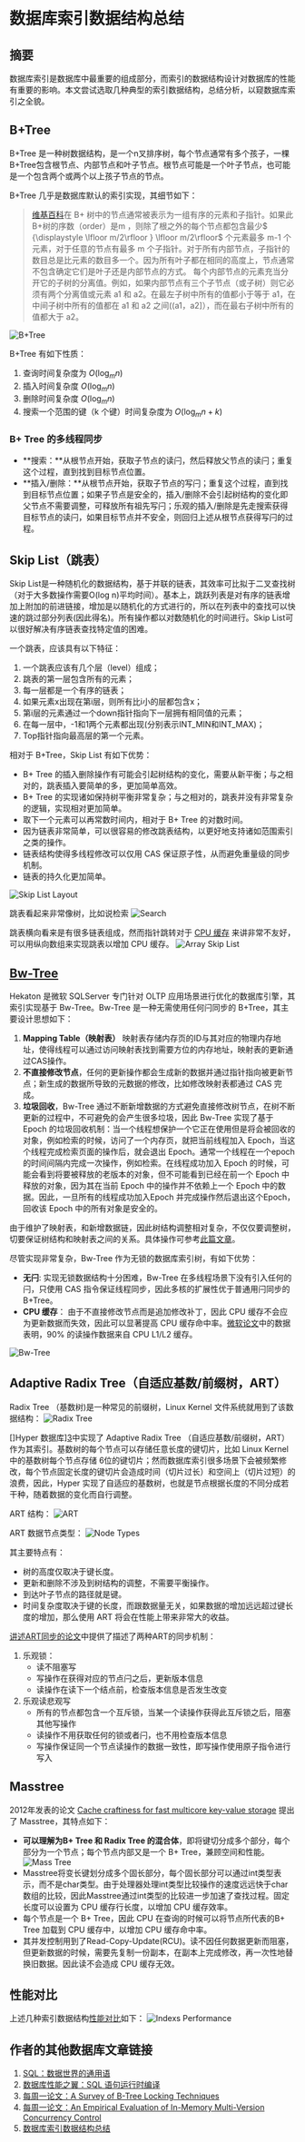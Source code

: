 # 数据库索引数据结构总结


## 摘要
数据库索引是数据库中最重要的组成部分，而索引的数据结构设计对数据库的性能有重要的影响。本文尝试选取几种典型的索引数据结构，总结分析，以窥数据库索引之全貌。

## B+Tree
B+Tree 是一种树数据结构，是一个n叉排序树，每个节点通常有多个孩子，一棵B+Tree包含根节点、内部节点和叶子节点。根节点可能是一个叶子节点，也可能是一个包含两个或两个以上孩子节点的节点。

B+Tree 几乎是数据库默认的索引实现，其细节如下：
> [维基百科][1]在 B+ 树中的节点通常被表示为一组有序的元素和子指针。如果此B+树的序数（order）是m ，则除了根之外的每个节点都包含最少$ {\displaystyle \lfloor m/2\rfloor } \lfloor m/2\rfloor$  个元素最多 m-1 个元素，对于任意的节点有最多 m 个子指针。对于所有内部节点，子指针的数目总是比元素的数目多一个。因为所有叶子都在相同的高度上，节点通常不包含确定它们是叶子还是内部节点的方式。
> 每个内部节点的元素充当分开它的子树的分离值。例如，如果内部节点有三个子节点（或子树）则它必须有两个分离值或元素 a1 和 a2。在最左子树中所有的值都小于等于 a1，在中间子树中所有的值都在 a1 和 a2 之间((a1，a2]），而在最右子树中所有的值都大于 a2。

![B+Tree](https://blog-image-1258275666.cos.ap-chengdu.myqcloud.com/B+_Tree.png)

B+Tree 有如下性质：
1. 查询时间复杂度为 $O(\log _{m}n)$
2. 插入时间复杂度 $O(\log _{m}n)$
3. 删除时间复杂度 $O(\log _{m}n)$
4. 搜索一个范围的键（k 个键）时间复杂度为 ${\displaystyle O(\log _{m}n+k)}$

### B+ Tree 的多线程同步
- **搜索：**从根节点开始，获取子节点的读闩，然后释放父节点的读闩；重复这个过程，直到找到目标节点位置。
- **插入/删除：**从根节点开始，获取子节点的写闩；重复这个过程，直到找到目标节点位置；如果子节点是安全的，插入/删除不会引起树结构的变化即父节点不需要调整，可释放所有祖先写闩；乐观的插入/删除是先走搜索获得目标节点的读闩，如果目标节点并不安全，则回归上述从根节点获得写闩的过程。

## Skip List（跳表）
Skip List是一种随机化的数据结构，基于并联的链表，其效率可比拟于二叉查找树（对于大多数操作需要O(log n)平均时间）。基本上，跳跃列表是对有序的链表增加上附加的前进链接，增加是以随机化的方式进行的，所以在列表中的查找可以快速的跳过部分列表(因此得名)。所有操作都以对数随机化的时间进行。Skip List可以很好解决有序链表查找特定值的困难。

一个跳表，应该具有以下特征：
1. 一个跳表应该有几个层（level）组成；
2. 跳表的第一层包含所有的元素；
3. 每一层都是一个有序的链表；
4. 如果元素x出现在第i层，则所有比i小的层都包含x；
5. 第i层的元素通过一个down指针指向下一层拥有相同值的元素；
6. 在每一层中，-1和1两个元素都出现(分别表示INT_MIN和INT_MAX)；
7. Top指针指向最高层的第一个元素。

相对于 B+Tree，Skip List 有如下优势：
- B+ Tree 的插入删除操作有可能会引起树结构的变化，需要从新平衡；与之相对的，跳表插入要简单的多，更加简单高效。
- B+ Tree 的实现诸如保持树平衡非常复杂；与之相对的，跳表并没有非常复杂的逻辑，实现相对更加简单。
- 取下一个元素可以再常数时间内，相对于 B+ Tree 的对数时间。
- 因为链表非常简单，可以很容易的修改跳表结构，以更好地支持诸如范围索引之类的操作。
- 链表结构使得多线程修改可以仅用 CAS 保证原子性，从而避免重量级的同步机制。
- 链表的持久化更加简单。

![Skip List Layout](https://blog-image-1258275666.cos.ap-chengdu.myqcloud.com/Skip-List-Layout.png)

跳表看起来非常像树，比如说检索
![Search](https://blog-image-1258275666.cos.ap-chengdu.myqcloud.com/Skip-List-Search.png)

跳表横向看来是有很多链表组成，然而指针跳转对于 [CPU 缓存][2] 来讲非常不友好，可以用纵向数组来实现跳表以增加 CPU 缓存。
![Array Skip List](https://blog-image-1258275666.cos.ap-chengdu.myqcloud.com/Skip-List-Array.png)

## [Bw-Tree][5]

Hekaton 是微软 SQLServer 专门针对 OLTP 应用场景进行优化的数据库引擎，其索引实现基于 Bw-Tree。Bw-Tree 是一种无需使用任何闩同步的 B+Tree，其主要设计思想如下：
1. **Mapping Table（映射表）** 映射表存储内存页的ID与其对应的物理内存地址，使得线程可以通过访问映射表找到需要方位的内存地址，映射表的更新通过CAS操作。
2. **不直接修改节点**，任何的更新操作都会生成新的数据并通过指针指向被更新节点；新生成的数据所导致的元数据的修改，比如修改映射表都通过 CAS 完成。
3. **垃圾回收**，Bw-Tree 通过不断新增数据的方式避免直接修改树节点，在树不断更新的过程中，不可避免的会产生很多垃圾，因此 Bw-Tree 实现了基于 Epoch 的垃圾回收机制：当一个线程想保护一个它正在使用但是将会被回收的对象，例如检索的时候，访问了一个内存页，就把当前线程加入 Epoch，当这个线程完成检索页面的操作后，就会退出 Epoch。通常一个线程在一个epoch的时间间隔内完成一次操作，例如检索。在线程成功加入 Epoch 的时候，可能会看到将要被释放的老版本的对象，但不可能看到已经在前一个 Epoch 中释放的对象，因为其在当前 Epoch 中的操作并不依赖上一个 Epoch 中的数据。因此，一旦所有的线程成功加入Epoch 并完成操作然后退出这个Epoch，回收该 Epoch 中的所有对象是安全的。

由于维护了映射表，和新增数据链，因此树结构调整相对复杂，不仅仅要调整树，切要保证树结构和映射表之间的关系。具体操作可参考[此篇文章][6]。

尽管实现非常复杂，Bw-Tree 作为无锁的数据库索引树，有如下优势：
- **无闩**:  实现无锁数据结构十分困难，Bw-Tree 在多线程场景下没有引入任何的闩，只使用 CAS 指令保证线程同步，因此多核的扩展性优于普通用闩同步的B+Tree。
- **CPU 缓存**： 由于不直接修改节点而是追加修改补丁，因此 CPU 缓存不会应为更新数据而失效，因此可以显著提高 CPU 缓存命中率。[微软论文][7]中的数据表明，90% 的读操作数据来自 CPU L1/L2 缓存。

![Bw-Tree](https://blog-image-1258275666.cos.ap-chengdu.myqcloud.com/Bw-Tree.png)

## Adaptive Radix Tree（自适应基数/前缀树，ART）

Radix Tree （基数树)是一种常见的前缀树，Linux Kernel 文件系统就用到了该数据结构：
![Radix Tree](https://blog-image-1258275666.cos.ap-chengdu.myqcloud.com/Redix-Tree.png)

[]Hyper 数据库][3]中实现了 Adaptive Radix Tree （自适应基数/前缀树，ART）作为其索引。基数树的每个节点可以存储任意长度的键切片，比如 Linux Kernel 中的基数树每个节点存储 6位的键切片；然而数据库索引很多场景下会被频繁修改，每个节点固定长度的键切片会造成时间（切片过长）和空间上（切片过短）的浪费，因此，Hyper 实现了自适应的基数树，也就是节点根据长度的不同分成若干种，随着数据的变化而自行调整。

ART 结构：
![ART](https://blog-image-1258275666.cos.ap-chengdu.myqcloud.com/ART-Layout.png)

ART 数据节点类型：
![Node Types](https://blog-image-1258275666.cos.ap-chengdu.myqcloud.com/ART-Node-Type.png)

其主要特点有：
- 树的高度仅取决于键长度。
- 更新和删除不涉及到树结构的调整，不需要平衡操作。
- 到达叶子节点的路径就是键。
- 时间复杂度取决于键的长度，而跟数据量无关，如果数据的增加远远超过键长度的增加，那么使用 ART 将会在性能上带来非常大的收益。

[讲述ART同步的论文][4]中提供了描述了两种ART的同步机制：
1. 乐观锁：
	- 读不阻塞写
	- 写操作在获得对应的节点闩之后，更新版本信息
	- 读操作在读下一个结点前，检查版本信息是否发生改变
2. 乐观读悲观写
	- 所有的节点都包含一个互斥锁，当某一个读操作获得此互斥锁之后，阻塞其他写操作
	- 读操作不用获取任何的锁或者闩，也不用检查版本信息
	- 写操作保证同一个节点读操作的数据一致性，即写操作使用原子指令进行写入

## Masstree

2012年发表的论文 [Cache craftiness for fast multicore key-value storage][8] 提出了 Masstree，其特点如下：

- **可以理解为B+ Tree 和 Radix Tree 的混合体**，即将键切分成多个部分，每个部分为一个节点；每个节点内部又是一个 B+ Tree，兼顾空间和性能。
![Mass Tree](https://blog-image-1258275666.cos.ap-chengdu.myqcloud.com/Mass-Tree.png)
- Masstree将变长键划分成多个固长部分，每个固长部分可以通过int类型表示，而不是char类型。由于处理器处理int类型比较操作的速度远远快于char数组的比较，因此Masstree通过int类型的比较进一步加速了查找过程。固定长度可以设置为 CPU 缓存行长度，以增加 CPU 缓存效率。
- 每个节点是一个 B+ Tree，因此 CPU 在查询的时候可以将节点所代表的B+ Tree 加载到 CPU 缓存中，以增加 CPU 缓存命中率。
- 其并发控制用到了Read-Copy-Update(RCU)。读不因任何数据更新而阻塞，但更新数据的时候，需要先复制一份副本，在副本上完成修改，再一次性地替换旧数据。因此读不会造成 CPU 缓存无效。

## 性能对比
上述几种索引数据结构[性能对比][9]如下：
![Indexs Performance](https://blog-image-1258275666.cos.ap-chengdu.myqcloud.com/Index-Performance.png)

## 作者的其他数据库文章链接
1. [SQL：数据世界的通用语][10]
2. [数据库性能之翼：SQL 语句运行时编译][11]
3. [每周一论文：A Survey of B-Tree Locking Techniques][12]
4. [每周一论文：An Empirical Evaluation of In-Memory Multi-Version Concurrency Control][13]
5. [数据库索引数据结构总结][14]

[1]: https://en.wikipedia.org/wiki/B-tree
[2]: http://ticki.github.io/blog/skip-lists-done-right/
[3]: https://15721.courses.cs.cmu.edu/spring2018/papers/09-oltpindexes2/leis-icde2013.pdf
[4]: https://15721.courses.cs.cmu.edu/spring2018/papers/09-oltpindexes2/leis-damon2016.pdf
[5]: https://15721.courses.cs.cmu.edu/spring2018/papers/08-oltpindexes1/bwtree-icde2013.pdf
[6]: https://zhuanlan.zhihu.com/p/29314464
[7]: https://www.microsoft.com/en-us/research/wp-content/uploads/2016/02/bw-tree-icde2013-final.pdf
[8]: https://pdos.csail.mit.edu/papers/masstree:eurosys12.pdf
[9]: http://www.cs.cmu.edu/~huanche1/publications/open_bwtree.pdf
[10]: https://zhewuzhou.github.io/2018/08/07/SQL_as_universe_language_in_data_world/
[11]: https://zhewuzhou.github.io/2018/09/13/SQL_Compilation_Technology_For_Performance/
[12]: https://zhewuzhou.github.io/2018/09/25/Weekly-Paper-A-Survey-of-B-Tree-Locking-Techniques/
[13]: https://zhewuzhou.github.io/2018/09/29/Weekly-Paper-An-Empirical-Evalution-of-In-Memory-MVCC/
[14]: https://zhewuzhou.github.io/posts/database-indexes/

